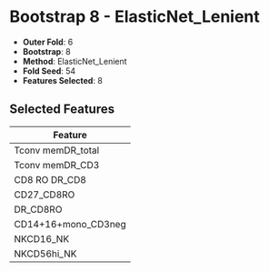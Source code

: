 # Bootstrap 8 - ElasticNet_Lenient

- **Outer Fold**: 6
- **Bootstrap**: 8
- **Method**: ElasticNet_Lenient
- **Fold Seed**: 54
- **Features Selected**: 8

## Selected Features

| Feature |
|---------|
| Tconv memDR_total |
| Tconv memDR_CD3 |
| CD8 RO DR_CD8 |
| CD27_CD8RO |
| DR_CD8RO |
| CD14+16+mono_CD3neg |
| NKCD16_NK |
| NKCD56hi_NK |
